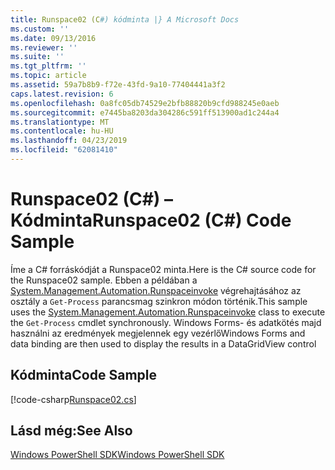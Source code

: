```yaml
---
title: Runspace02 (C#) kódminta |} A Microsoft Docs
ms.custom: ''
ms.date: 09/13/2016
ms.reviewer: ''
ms.suite: ''
ms.tgt_pltfrm: ''
ms.topic: article
ms.assetid: 59a7b8b9-f72e-43fd-9a10-77404441a3f2
caps.latest.revision: 6
ms.openlocfilehash: 0a8fc05db74529e2bfb88820b9cfd988245e0aeb
ms.sourcegitcommit: e7445ba8203da304286c591ff513900ad1c244a4
ms.translationtype: MT
ms.contentlocale: hu-HU
ms.lasthandoff: 04/23/2019
ms.locfileid: "62081410"
---
```

# <a name="runspace02-c-code-sample"></a><span data-ttu-id="1e267-102">Runspace02 (C#) – Kódminta</span><span class="sxs-lookup"><span data-stu-id="1e267-102">Runspace02 (C#) Code Sample</span></span>

<span data-ttu-id="1e267-103">Íme a C# forráskódját a Runspace02 minta.</span><span class="sxs-lookup"><span data-stu-id="1e267-103">Here is the C# source code for the Runspace02 sample.</span></span> <span data-ttu-id="1e267-104">Ebben a példában a [System.Management.Automation.Runspaceinvoke](/dotnet/api/System.Management.Automation.RunspaceInvoke) végrehajtásához az osztály a `Get-Process` parancsmag szinkron módon történik.</span><span class="sxs-lookup"><span data-stu-id="1e267-104">This sample uses the [System.Management.Automation.Runspaceinvoke](/dotnet/api/System.Management.Automation.RunspaceInvoke) class to execute the `Get-Process` cmdlet synchronously.</span></span> <span data-ttu-id="1e267-105">Windows Forms- és adatkötés majd használni az eredmények megjelennek egy vezérlő</span><span class="sxs-lookup"><span data-stu-id="1e267-105">Windows Forms and data binding are then used to display the results in a DataGridView control</span></span>

## <a name="code-sample"></a><span data-ttu-id="1e267-106">Kódminta</span><span class="sxs-lookup"><span data-stu-id="1e267-106">Code Sample</span></span>

[!code-csharp[Runspace02.cs](../../powershell-sdk-samples/SDK-2.0/csharp/Runspace02/Runspace02.cs#L11-L82 "Runspace02.cs")]

## <a name="see-also"></a><span data-ttu-id="1e267-107">Lásd még:</span><span class="sxs-lookup"><span data-stu-id="1e267-107">See Also</span></span>

[<span data-ttu-id="1e267-108">Windows PowerShell SDK</span><span class="sxs-lookup"><span data-stu-id="1e267-108">Windows PowerShell SDK</span></span>](../windows-powershell-reference.md)